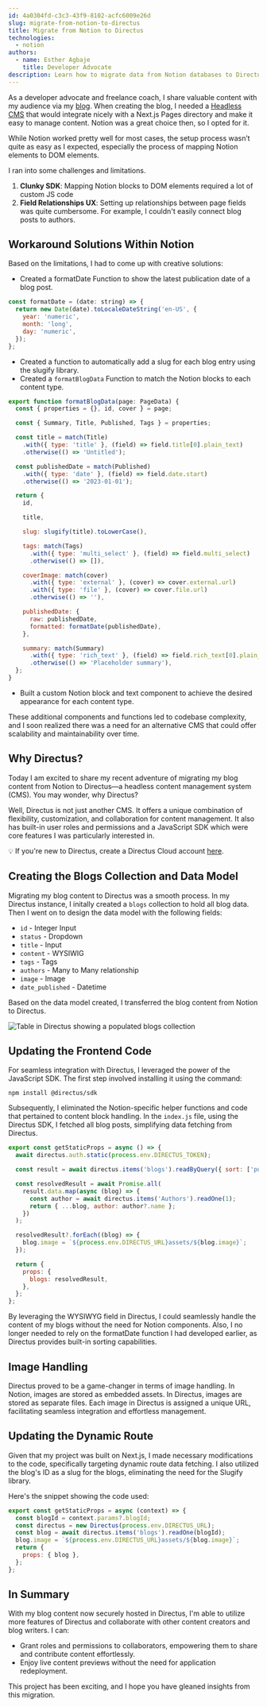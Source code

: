 ```yaml
---
id: 4a0304fd-c3c3-43f9-8102-acfc6009e26d
slug: migrate-from-notion-to-directus
title: Migrate from Notion to Directus
technologies:
  - notion
authors:
  - name: Esther Agbaje
    title: Developer Advocate
description: Learn how to migrate data from Notion databases to Directus.
---
```

As a developer advocate and freelance coach, I share valuable content with my audience via my [blog](https://thefreelancehq.com/blog). When creating the blog, I needed a [Headless CMS](https://directus.io/solutions/headless-cms) that would integrate nicely with a Next.js Pages directory and make it easy to manage content. Notion was a great choice then, so I opted for it.

While Notion worked pretty well for most cases, the setup process wasn’t quite as easy as I expected, especially the process of mapping Notion elements to DOM elements.

I ran into some challenges and limitations.

1. **Clunky SDK**: Mapping Notion blocks to DOM elements required a lot of custom JS code
2. **Field Relationships UX**: Setting up relationships between page fields was quite cumbersome. For example, I couldn't easily connect blog posts to authors.

## Workaround Solutions Within Notion

Based on the limitations, I had to come up with creative solutions:

- Created a formatDate Function to show the latest publication date of a blog post.

```js
const formatDate = (date: string) => {
  return new Date(date).toLocaleDateString('en-US', {
    year: 'numeric',
    month: 'long',
    day: 'numeric',
  });
};
```

- Created a function to automatically add a slug for each blog entry using the slugify library.
- Created a `formatBlogData` Function to match the Notion blocks to each content type.

```js
export function formatBlogData(page: PageData) {
  const { properties = {}, id, cover } = page;

  const { Summary, Title, Published, Tags } = properties;

  const title = match(Title)
    .with({ type: 'title' }, (field) => field.title[0].plain_text)
    .otherwise(() => 'Untitled');

  const publishedDate = match(Published)
    .with({ type: 'date' }, (field) => field.date.start)
    .otherwise(() => '2023-01-01');

  return {
    id,

    title,

    slug: slugify(title).toLowerCase(),

    tags: match(Tags)
      .with({ type: 'multi_select' }, (field) => field.multi_select)
      .otherwise(() => []),

    coverImage: match(cover)
      .with({ type: 'external' }, (cover) => cover.external.url)
      .with({ type: 'file' }, (cover) => cover.file.url)
      .otherwise(() => ''),

    publishedDate: {
      raw: publishedDate,
      formatted: formatDate(publishedDate),
    },

    summary: match(Summary)
      .with({ type: 'rich_text' }, (field) => field.rich_text[0].plain_text)
      .otherwise(() => 'Placeholder summary'),
  };
}
```

- Built a custom Notion block and text component to achieve the desired appearance for each content type.

These additional components and functions led to codebase complexity, and I soon realized there was a need for an alternative CMS that could offer scalability and maintainability over time.

## Why Directus?

Today I am excited to share my recent adventure of migrating my blog content from Notion to Directus—a headless content management system (CMS). You may wonder, why Directus?

Well, Directus is not just another CMS. It offers a unique combination of flexibility, customization, and collaboration for content management. It also has built-in user roles and permissions and a JavaScript SDK which were core features I was particularly interested in.

💡 If you're new to Directus, create a Directus Cloud account [here](https://directus.cloud/register).

## Creating the Blogs Collection and Data Model

Migrating my blog content to Directus was a smooth process. In my Directus instance, I initally created a `blogs` collection to hold all blog data. Then I went on to design the data model with the following fields:

- `id` - Integer Input
- `status` - Dropdown
- `title` - Input
- `content` - WYSIWIG
- `tags` - Tags
- `authors` - Many to Many relationship
- `image` - Image
- `date_published` - Datetime

Based on the data model created, I transferred the blog content from Notion to Directus.

![Table in Directus showing a populated blogs collection](/img/0827de4e-f894-4053-8d52-ed361cd3950b.webp)

## Updating the Frontend Code

For seamless integration with Directus, I leveraged the power of the JavaScript SDK.
The first step involved installing it using the command:

```
npm install @directus/sdk
```

Subsequently, I eliminated the Notion-specific helper functions and code that pertained to content block handling. In the `index.js` file, using the Directus SDK, I fetched all blog posts, simplifying data fetching from Directus.

```js
export const getStaticProps = async () => {
  await directus.auth.static(process.env.DIRECTUS_TOKEN);

  const result = await directus.items('blogs').readByQuery({ sort: ['published_date'] });

  const resolvedResult = await Promise.all(
    result.data.map(async (blog) => {
      const author = await directus.items('Authors').readOne(1);
      return { ...blog, author: author?.name };
    })
  );

  resolvedResult?.forEach((blog) => {
    blog.image = `${process.env.DIRECTUS_URL}assets/${blog.image}`;
  });

  return {
    props: {
      blogs: resolvedResult,
    },
  };
};
```

By leveraging the WYSIWYG field in Directus, I could seamlessly handle the content of my blogs without the need for Notion components. Also, I no longer needed to rely on the formatDate function I had developed earlier, as Directus provides built-in sorting capabilities.

## Image Handling

Directus proved to be a game-changer in terms of image handling. In Notion, images are stored as embedded assets. In Directus, images are stored as separate files. Each image in Directus is assigned a unique URL, facilitating seamless integration and effortless management.

## Updating the Dynamic Route

Given that my project was built on Next.js, I made necessary modifications to the code, specifically targeting dynamic route data fetching. I also utilized the blog's ID as a slug for the blogs, eliminating the need for the Slugify library.

Here's the snippet showing the code used:

```js
export const getStaticProps = async (context) => {
  const blogId = context.params?.blogId;
  const directus = new Directus(process.env.DIRECTUS_URL);
  const blog = await directus.items('blogs').readOne(blogId);
  blog.image = `${process.env.DIRECTUS_URL}assets/${blog.image}`;
  return {
    props: { blog },
  };
};
```

## In Summary

With my blog content now securely hosted in Directus, I'm able to utilize more features of Directus and collaborate with other content creators and blog writers. I can:

- Grant roles and permissions to collaborators, empowering them to share and contribute content effortlessly.
- Enjoy live content previews without the need for application redeployment.

This project has been exciting, and I hope you have gleaned insights from this migration.
